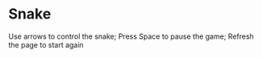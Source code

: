 # Snake
Use arrows to control the snake;
Press Space to pause the game;
Refresh the page to start again
